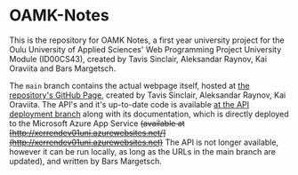 # OAMK-Notes


This is the repository for OAMK Notes, a first year university project for the Oulu University of Applied Sciences' Web Programming Project University Module (ID00CS43), created by Tavis Sinclair, Aleksandar Raynov, Kai Oraviita and Bars Margetsch.

The `main` branch contains the actual webpage itself, hosted at [the repository's GitHub Page](https://xerren09.github.io/OAMK-Notes/), created by Tavis Sinclair, Aleksandar Raynov, Kai Oraviita.
The API's and it's up-to-date code is available [at the API deployment branch](https://github.com/Xerren09/OAMK-Notes/tree/BarsBranch-API) along with its documentation, which is directly deployed to the Microsoft Azure App Service ~~(available at [http://xerrendev01uni.azurewebsites.net/](http://xerrendev01uni.azurewebsites.net)~~ The API is not longer available, however it can be run locally, as long as the URLs in the main branch are updated), and written by Bars Margetsch.
